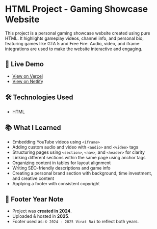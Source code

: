 # HTML Project - Gaming Showcase Website

This project is a personal gaming showcase website created using pure HTML. It highlights gameplay videos, channel info, and personal bio, featuring games like GTA 5 and Free Fire. Audio, video, and iframe integrations are used to make the website interactive and engaging.

## 🔗 Live Demo

- [View on Vercel](#)  
- [View on Netlify](#)  

## 🛠️ Technologies Used

- HTML

## 📚 What I Learned

- Embedding YouTube videos using `<iframe>`
- Adding custom audio and video with `<audio>` and `<video>` tags
- Structuring pages using `<section>`, `<nav>`, and `<header>` for clarity
- Linking different sections within the same page using anchor tags
- Organizing content in tables for layout alignment
- Writing SEO-friendly descriptions and game info
- Creating a personal brand section with background, time investment, and creative content
- Applying a footer with consistent copyright

## 📝 Footer Year Note

- Project was **created in 2024**.  
- Uploaded & hosted in **2025**.  
- Footer used as: `© 2024 - 2025 Virat Rai` to reflect both years.